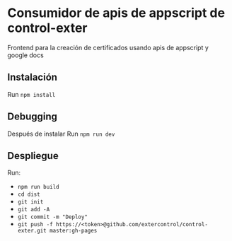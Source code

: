 # Consumidor de apis de appscript de control-exter

Frontend para la creación de certificados usando apis de appscript y google docs

## Instalación

Run `npm install`

## Debugging

Después de instalar Run `npm run dev`

## Despliegue

Run: 
- `npm run build`
- `cd dist`
- `git init`
- `git add -A`
- `git commit -m "Deploy"`
- `git push -f https://<token>@github.com/extercontrol/control-exter.git master:gh-pages`
